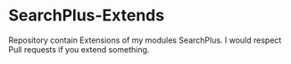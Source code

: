# SearchPlus-Extends
Repository contain Extensions of my modules SearchPlus. I would respect Pull requests if you extend something.
